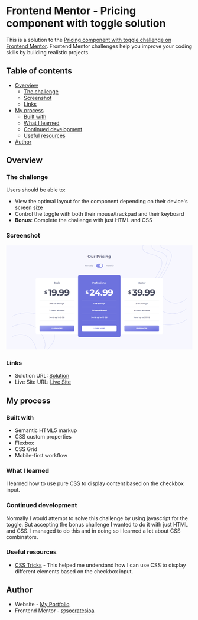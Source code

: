 # Frontend Mentor - Pricing component with toggle solution

This is a solution to the [Pricing component with toggle challenge on Frontend Mentor](https://www.frontendmentor.io/challenges/pricing-component-with-toggle-8vPwRMIC). Frontend Mentor challenges help you improve your coding skills by building realistic projects.

## Table of contents

- [Overview](#overview)
  - [The challenge](#the-challenge)
  - [Screenshot](#screenshot)
  - [Links](#links)
- [My process](#my-process)
  - [Built with](#built-with)
  - [What I learned](#what-i-learned)
  - [Continued development](#continued-development)
  - [Useful resources](#useful-resources)
- [Author](#author)

## Overview

### The challenge

Users should be able to:

- View the optimal layout for the component depending on their device's screen size
- Control the toggle with both their mouse/trackpad and their keyboard
- **Bonus**: Complete the challenge with just HTML and CSS

### Screenshot

![](./screenshot.png)

### Links

- Solution URL: [Solution](https://github.com/socratesioa/pricing-component-with-toggle)
- Live Site URL: [Live Site](https://socratesioa.github.io/pricing-component-with-toggle)

## My process

### Built with

- Semantic HTML5 markup
- CSS custom properties
- Flexbox
- CSS Grid
- Mobile-first workflow

### What I learned

I learned how to use pure CSS to display content based on the checkbox input.

### Continued development

Normally I would attempt to solve this challenge by using javascript for the toggle. But accepting the bonus challenge I wanted to do it with just HTML and CSS. I managed to do this and in doing so I learned a lot about CSS combinators.

### Useful resources

- [CSS Tricks](https://css-tricks.com/the-checkbox-hack/) - This helped me understand how I can use CSS to display different elements based on the checkbox input.

## Author

- Website - [My Portfolio](https://portfolio.thisissocrates.com/)
- Frontend Mentor - [@socratesioa](https://www.frontendmentor.io/profile/socratesioa)
